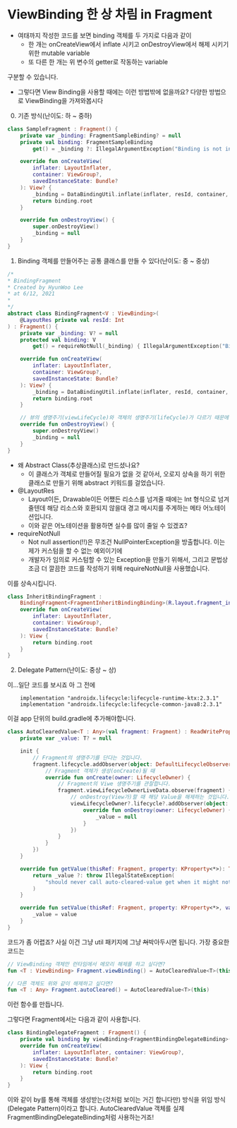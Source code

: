 # ViewBinding 한 상 차림 in Fragment

- 여태까지 작성한 코드를 보면 binding 객체를 두 가지로 다음과 같이
    - 한 개는 onCreateView에서 inflate 시키고 onDestroyView에서 해제 시키기 위한 mutable variable
    - 또 다른 한 개는 위 변수의 getter로 작동하는 variable

구분할 수 있습니다.

- 그렇다면 View Binding을 사용할 때에는 이런 방법밖에 없을까요? 다양한 방법으로 ViewBinding을 가져와봅시다

0. 기존 방식(난이도: 하 ~ 중하)
```kotlin
class SampleFragment : Fragment() {
    private var _binding: FragmentSampleBinding? = null
    private val binding: FragmentSampleBinding
        get() = _binding ?: IllegalArgumentException("Binding is not initialized")

    override fun onCreateView(
        inflater: LayoutInflater,
        container: ViewGroup?,
        savedInstanceState: Bundle?
    ): View? {
        _binding = DataBindingUtil.inflate(inflater, resId, container, false)
        return binding.root
    }

    override fun onDestroyView() {
        super.onDestroyView()
        _binding = null
    }
}
```

1. Binding 객체를 만들어주는 공통 클래스를 만들 수 있다(난이도: 중 ~ 중상)

```kotlin
/*
* BindingFragment
* Created by HyunWoo Lee
* at 6/12, 2021
*
*/
abstract class BindingFragment<V : ViewBinding>(
    @LayoutRes private val resId: Int
) : Fragment() {
    private var _binding: V? = null
    protected val binding: V
        get() = requireNotNull(_binding) { IllegalArgumentException("Binding is not initialized") }

    override fun onCreateView(
        inflater: LayoutInflater,
        container: ViewGroup?,
        savedInstanceState: Bundle?
    ): View? {
        _binding = DataBindingUtil.inflate(inflater, resId, container, false)
        return binding.root
    }

    // 뷰의 생명주기(viewLifeCycle)와 객체의 생명주기(lifeCycle)가 다르기 때문에 발생하는 Memory Leak을 해결하기 위한 수단
    override fun onDestroyView() {
        super.onDestroyView()
        _binding = null
    }
}
```

- 왜 Abstract Class(추상클래스)로 만드셨나요?
    - 이 클래스가 객체로 만들어질 필요가 없을 것 같아서, 오로지 상속을 하기 위한 클래스로 만들기 위해 abstract 키워드를 걸었습니다.
- @LayoutRes
    - Layout이든, Drawable이든 어쨌든 리소스를 넘겨줄 때에는 Int 형식으로 넘겨줄텐데 해당 리소스와 호환되지 않을대 경고 메시지를 주게하는 메타 어노테이션입니다.
    - 이와 같은 어노테이션을 활용하면 실수를 많이 줄일 수 있겠죠?
- requireNotNull
    - Not null assertion(!!)은 무조건 NullPointerException을 방출합니다. 이는 제가 커스텀을 할 수 없는 예외이기에
    - 개발자가 임의로 커스텀할 수 있는 Exception을 만들기 위해서, 그리고 문법상 조금 더 깔끔한 코드를 작성하기 위해 requireNotNull을 사용했습니다.

이를 상속시킵니다.

```kotlin
class InheritBindingFragment :
    BindingFragment<FragmentInheritBindingBinding>(R.layout.fragment_inherit_binding) {
    override fun onCreateView(
        inflater: LayoutInflater,
        container: ViewGroup?,
        savedInstanceState: Bundle?
    ): View {
        return binding.root
    }
}
```

2. Delegate Pattern(난이도: 중상 ~ 상)

이...일단 코드를 보시죠 아 그 전에

```
    implementation "androidx.lifecycle:lifecycle-runtime-ktx:2.3.1"
    implementation "androidx.lifecycle:lifecycle-common-java8:2.3.1"
```

이걸 app 단위의 build.gradle에 추가해야합니다.

```kotlin
class AutoClearedValue<T : Any>(val fragment: Fragment) : ReadWriteProperty<Fragment, T> {
    private var _value: T? = null

    init {
        // Fragment의 생명주기를 단다는 것입니다.
        fragment.lifecycle.addObserver(object: DefaultLifecycleObserver {'
            // Fragment 객체가 생성(onCreate)될 때
            override fun onCreate(owner: LifecycleOwner) {
                // Fragment의 Viwe 생명주기를 관찰합니다.
                fragment.viewLifecycleOwnerLiveData.observe(fragment) { viewLifecycleOwner ->
                    // onDestroy(View가)할 때 해당 Value을 해제하는 것입니다.
                    viewLifecycleOwner?.lifecycle?.addObserver(object: DefaultLifecycleObserver {
                        override fun onDestroy(owner: LifecycleOwner) {
                            _value = null
                        }
                    })
                }
            }
        })
    }

    override fun getValue(thisRef: Fragment, property: KProperty<*>): T {
        return _value ?: throw IllegalStateException(
            "should never call auto-cleared-value get when it might not be available"
        )
    }

    override fun setValue(thisRef: Fragment, property: KProperty<*>, value: T) {
        _value = value
    }
}
```

코드가 좀 어렵죠? 사실 이건 그냥 util 패키지에 그냥 ~~쳐~~박아두시면 됩니다. 가장 중요한 코드는

```kotlin
// ViewBinding 객체만 런타임에서 메모리 해제를 하고 싶다면?
fun <T : ViewBinding> Fragment.viewBinding() = AutoClearedValue<T>(this)

// 다른 객체도 위와 같이 해제하고 싶다면?
fun <T : Any> Fragment.autoCleared() = AutoClearedValue<T>(this)
```

이런 함수를 만듭니다.

그렇다면 Fragment에서는 다음과 같이 사용합니다.

```kotlin
class BindingDelegateFragment : Fragment() {
    private val binding by viewBinding<FragmentBindingDelegateBinding>()
    override fun onCreateView(
        inflater: LayoutInflater, container: ViewGroup?,
        savedInstanceState: Bundle?
    ): View {
        return binding.root
    }
}
```

이와 같이 by를 통해 객체를 생성받는(것처럼 보이는 거긴 합니다만) 방식을 위임 방식(Delegate Pattern)이라고 합니다.
AutoClearedValue 객체를 실제 FragmentBindingDelegateBinding처럼 사용하는거죠!
